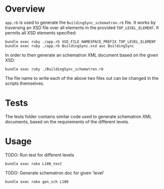 # Overview

`app.rb` is used to generate the `BuildingSync_schematron.rb` file.  It works by traversing an XSD file over all elements in the provided `TOP_LEVEL_ELEMENT`.  It permits all XSD elements specified:
```
bundle exec ruby ./app.rb XSD_FILE NAMESPACE_PREFIX TOP_LEVEL_ELEMENT
bundle exec ruby ./app.rb BuildingSync.xsd auc BuildingSync
``` 

In order to then generate an schematron XML document based on the given XSD:
```
bundle exec ruby ./BuildingSync_schematron.rb
```

The file name to write each of the above two files out can be changed in the scripts themselves.

# Tests

The tests folder contains similar code used to generate schematron XML documents, based on the requirements of the different levels.

# Usage

TODO: Run test for different levels
```
bundle exec rake L100_test
```

TODO: Generate schematron doc for given 'level'
```
bundle exec rake gen_sch L100
```
